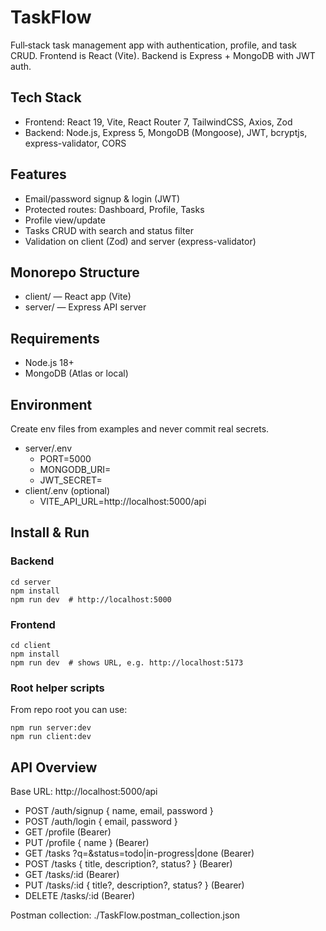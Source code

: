 # TaskFlow

Full‑stack task management app with authentication, profile, and task CRUD. Frontend is React (Vite). Backend is Express + MongoDB with JWT auth.

## Tech Stack
- Frontend: React 19, Vite, React Router 7, TailwindCSS, Axios, Zod
- Backend: Node.js, Express 5, MongoDB (Mongoose), JWT, bcryptjs, express-validator, CORS

## Features
- Email/password signup & login (JWT)
- Protected routes: Dashboard, Profile, Tasks
- Profile view/update
- Tasks CRUD with search and status filter
- Validation on client (Zod) and server (express-validator)

## Monorepo Structure
- client/ — React app (Vite)
- server/ — Express API server

## Requirements
- Node.js 18+
- MongoDB (Atlas or local)

## Environment
Create env files from examples and never commit real secrets.

- server/.env
  - PORT=5000
  - MONGODB_URI=<your-mongodb-uri>
  - JWT_SECRET=<your-strong-secret>
- client/.env (optional)
  - VITE_API_URL=http://localhost:5000/api

## Install & Run
### Backend
```
cd server
npm install
npm run dev  # http://localhost:5000
```

### Frontend
```
cd client
npm install
npm run dev  # shows URL, e.g. http://localhost:5173
```

### Root helper scripts
From repo root you can use:
```
npm run server:dev
npm run client:dev
```

## API Overview
Base URL: http://localhost:5000/api

- POST /auth/signup  { name, email, password }
- POST /auth/login   { email, password }
- GET  /profile      (Bearer)
- PUT  /profile      { name } (Bearer)
- GET  /tasks        ?q=&status=todo|in-progress|done (Bearer)
- POST /tasks        { title, description?, status? } (Bearer)
- GET  /tasks/:id    (Bearer)
- PUT  /tasks/:id    { title?, description?, status? } (Bearer)
- DELETE /tasks/:id  (Bearer)

Postman collection: ./TaskFlow.postman_collection.json
